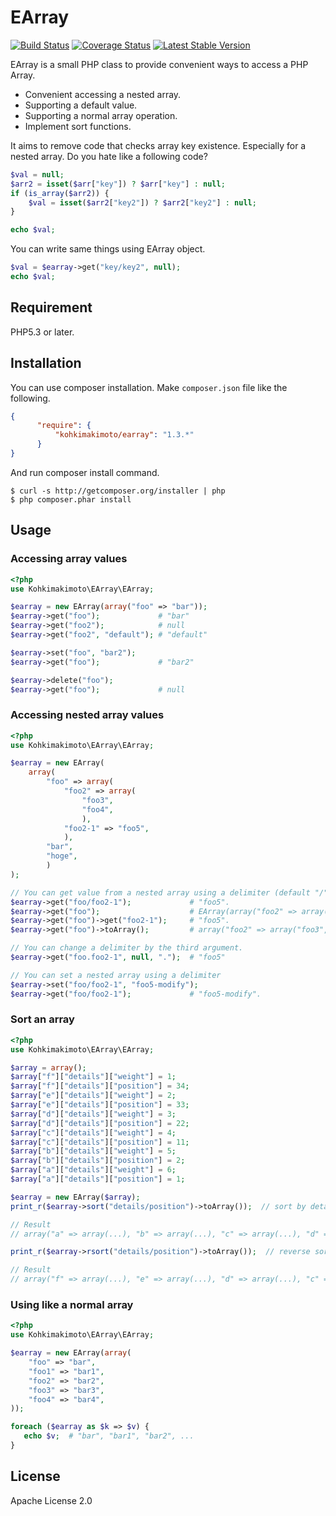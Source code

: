 # EArray

[![Build Status](https://travis-ci.org/kohkimakimoto/EArray.png?branch=master)](https://travis-ci.org/kohkimakimoto/EArray)
[![Coverage Status](https://coveralls.io/repos/kohkimakimoto/EArray/badge.png?branch=master)](https://coveralls.io/r/kohkimakimoto/EArray?branch=master)
[![Latest Stable Version](https://poser.pugx.org/kohkimakimoto/earray/v/stable.png)](https://packagist.org/packages/kohkimakimoto/earray)

EArray is a small PHP class to provide convenient ways to access a PHP Array.

* Convenient accessing a nested array.
* Supporting a default value.
* Supporting a normal array operation.
* Implement sort functions.

It aims to remove code that checks array key existence. Especially for a nested array.
Do you hate like a following code?

```php
$val = null;
$arr2 = isset($arr["key"]) ? $arr["key"] : null;
if (is_array($arr2)) {
    $val = isset($arr2["key2"]) ? $arr2["key2"] : null;
}

echo $val;
```

You can write same things using EArray object.

```php
$val = $earray->get("key/key2", null);
echo $val;
```

## Requirement

PHP5.3 or later.

## Installation

You can use composer installation. 
Make `composer.json` file like the following.

```json
{
      "require": {
          "kohkimakimoto/earray": "1.3.*"
      }
}
```

And run composer install command.

```
$ curl -s http://getcomposer.org/installer | php
$ php composer.phar install
```

## Usage

### Accessing array values

```php
<?php
use Kohkimakimoto\EArray\EArray;

$earray = new EArray(array("foo" => "bar"));
$earray->get("foo");             # "bar"
$earray->get("foo2");            # null
$earray->get("foo2", "default"); # "default"

$earray->set("foo", "bar2");
$earray->get("foo");             # "bar2"

$earray->delete("foo");
$earray->get("foo");             # null
```

### Accessing nested array values

```php
<?php
use Kohkimakimoto\EArray\EArray;

$earray = new EArray(
    array(
        "foo" => array(
            "foo2" => array(
                "foo3",
                "foo4",
                ),
            "foo2-1" => "foo5",
            ),
        "bar",
        "hoge",
        )
);

// You can get value from a nested array using a delimiter (default "/")
$earray->get("foo/foo2-1");             # "foo5".
$earray->get("foo");                    # EArray(array("foo2" => array("foo3","foo4",),"foo2-1" => "foo5"))
$earray->get("foo")->get("foo2-1");     # "foo5".
$earray->get("foo")->toArray();         # array("foo2" => array("foo3","foo4",),"foo2-1" => "foo5")

// You can change a delimiter by the third argument.
$earray->get("foo.foo2-1", null, ".");  # "foo5"

// You can set a nested array using a delimiter
$earray->set("foo/foo2-1", "foo5-modify");
$earray->get("foo/foo2-1");             # "foo5-modify".
```

### Sort an array

```php
<?php
use Kohkimakimoto\EArray\EArray;

$array = array();
$array["f"]["details"]["weight"] = 1;
$array["f"]["details"]["position"] = 34;
$array["e"]["details"]["weight"] = 2;
$array["e"]["details"]["position"] = 33;
$array["d"]["details"]["weight"] = 3;
$array["d"]["details"]["position"] = 22;
$array["c"]["details"]["weight"] = 4;
$array["c"]["details"]["position"] = 11;
$array["b"]["details"]["weight"] = 5;
$array["b"]["details"]["position"] = 2;
$array["a"]["details"]["weight"] = 6;
$array["a"]["details"]["position"] = 1;

$earray = new EArray($array);
print_r($earray->sort("details/position")->toArray());  // sort by details/position 

// Result
// array("a" => array(...), "b" => array(...), "c" => array(...), "d" => array(...), ...)

print_r($earray->rsort("details/position")->toArray());  // reverse sort by details/position 

// Result
// array("f" => array(...), "e" => array(...), "d" => array(...), "c" => array(...), ...)

```

### Using like a normal array

```php
<?php
use Kohkimakimoto\EArray\EArray;

$earray = new EArray(array(
    "foo" => "bar",
    "foo1" => "bar1",
    "foo2" => "bar2",
    "foo3" => "bar3",
    "foo4" => "bar4",
));

foreach ($earray as $k => $v) {
   echo $v;  # "bar", "bar1", "bar2", ...
}
```

## License

Apache License 2.0
